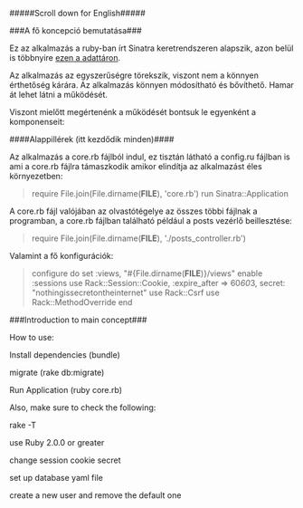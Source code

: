 #####Scroll down for English#####

###A fő koncepció bemutatása###

Ez az alkalmazás a ruby-ban írt Sinatra keretrendszeren alapszik, azon belül is többnyire [ezen a adattáron](https://github.com/Core966/Sinatra_Template_Kickstart).

Az alkalmazás az egyszerűségre törekszik, viszont nem a könnyen érthetőség kárára. Az alkalmazás könnyen módosítható és bővíthető. Hamar át lehet látni a működését.

Viszont mielőtt megértenénk a működését bontsuk le egyenként a komponenseit:

####Alappillérek (itt kezdődik minden)####

Az alkalmazás a core.rb fájlból indul, ez tisztán látható a config.ru fájlban is ami a core.rb fájlra támaszkodik amikor elindítja az alkalmazást éles környezetben:

>require File.join(File.dirname(__FILE__), 'core.rb')
>run Sinatra::Application

A core.rb fájl valójában az olvastótégelye az összes többi fájlnak a programban, a core.rb fájlban található például a posts vezérlő beillesztése:

>require File.join(File.dirname(__FILE__), './posts_controller.rb')

Valamint a fő konfigurációk:

>configure do
>	set :views, "#{File.dirname(__FILE__)}/views"
>	enable :sessions
>	use Rack::Session::Cookie, :expire_after => 60*60*3, secret: "nothingissecretontheinternet"
>	use Rack::Csrf
>	use Rack::MethodOverride
>end



###Introduction to main concept###



How to use:

Install dependencies (bundle)

migrate (rake db:migrate)

Run Application (ruby core.rb)

Also, make sure to check the following:

rake -T

use Ruby 2.0.0 or greater

change session cookie secret

set up database yaml file

create a new user and remove the default one


